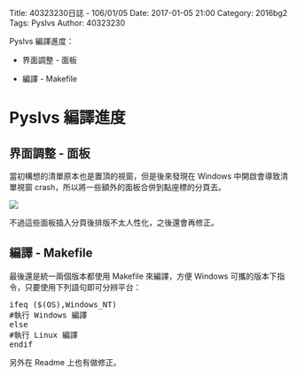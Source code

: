Title: 40323230日誌 - 106/01/05
Date: 2017-01-05 21:00
Category: 2016bg2
Tags: Pyslvs
Author: 40323230

Pyslvs 編譯進度：

* 界面調整 - 面板

* 編譯 - Makefile

<!-- PELICAN_END_SUMMARY -->

Pyslvs 編譯進度
===

界面調整 - 面板
---

當初構想的清單原本也是置頂的視窗，但是後來發現在 Windows 中開啟會導致清單視窗 crash，所以將一些額外的面板合併到點座標的分頁去。

![](https://raw.githubusercontent.com/coursemdetw/project_site_files/gh-pages/files/2016spring/g2/Python_solvespace/0105_01.jpg)

不過這些面板插入分頁後排版不太人性化，之後還會再修正。

編譯 - Makefile
---

最後還是統一兩個版本都使用 Makefile 來編譯，方便 Windows 可攜的版本下指令，只要使用下列語句即可分辨平台：

<pre>
ifeq ($(OS),Windows_NT)
#執行 Windows 編譯
else
#執行 Linux 編譯
endif
</pre>

另外在 Readme 上也有做修正。